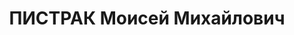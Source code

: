 ---
title: ПИСТРАК Моисей Михайлович
description: "(1888, Варшава -1937) вполне может служить типичным представителем когорты\
  \ советских педагогов резко выдвинувшихся на авангардные позиции в послереволюционный\
  \ период. \n  Выходец из бедной семьи польских евреев, он рано начал преподавательскую\
  \ деятельность в частных школах Варшавы. Накануне Первой мировой войны успел окончить\
  \ физико-математический факультет Варшавского университета. Затем, в общем потоке\
  \ беженцев, Пистрак оказывается в центре России. И, как оказалось, очень вовремя.\
  \ Хорошо разбирающегося в методике преподавания математики и физики, Моисея Михайловича\
  \ вводят в штаб реформы школы – Наркомпрос. В это время здесь оказалось много совершенно\
  \ новых и достаточно случайных людей, которые призывали к полному разрушению традиционной\
  \ школы и замены ее коммунами. Достаточно осторожный Пистрак не впадал в радикализм\
  \ и, благодаря этому, при очередном повороте образовательной политики оказался на\
  \ самом верху, вошел в состав Научно-педагогической секции Гуса. На протяжении 20-х\
  \ гг. он неизменно находился на педагогическом Олимпе. В первой половине 20-х гг.\
  \ Пистрак руководил опытно-показательной школой-коммуной им. П. Н. Лепешинского\
  \ – пожалуй лучшего тогда образовательного учреждения. \n  В 1925 г. возглавил такие\
  \ важные органы, как программно-методическая подсекция и комиссия по школе II ступени.\
  \ По сути, в его руках оказалась разработка всего комплекса содержания образования.\
  \ Было бы большим преувеличением считать Пистрака крупным теоретиком, да и теоретиком\
  \ вообще. Но он являлся, несомненно, талантливым организатором, писал много и достаточно\
  \ ясно, даже незатейливо. \n  В конце 20-х гг. Моисей Михайлович стал наиболее видным\
  \ специалистом по политехническому образованию. Причем, в это понятие он включал\
  \ не только производственно-технические знания, умения, навыки, но и качества личности,\
  \ соответствующие потребностям индустриального производства. \n  Звезда Пистрака\
  \ закатилась, как и у всех выразителей идей трудовой школы в начале 30-х гг. Для\
  \ него наступил период сложного, зачастую вынужденного переосмысления взглядов.\
  \ В 1931-36 гг. он работал профессором, затем ректором Северо-Кавказского пединститута.\
  \ В 1934 г. Пистрак создает первый и на долгие годы лучший учебник “Педагогики”.\
  \ В нем он особое внимание уделил истории педагогики, разработал проблему стимуляции\
  \ в обучении. \n  Незадолго до ареста его переводят в Москву, и он становится директором\
  \ Центрального института педагогики. В сентябре 1937 г. Пистрака арестуют, а через\
  \ три месяца, вместе с группой других известных педагогов, расстреляют. Родным,\
  \ как водится, позднее выдадут фальшивую справку о его смерти в 1940 г. [расстрелян\
  \ в Ростове, кенотаф на Востряковском]"
---